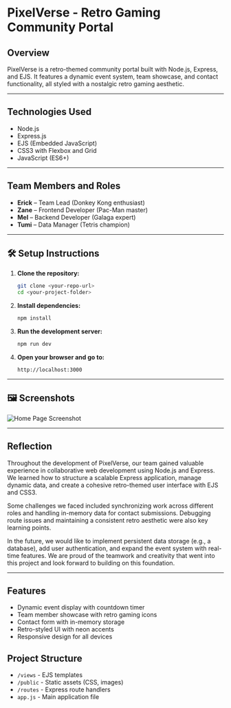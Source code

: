 # PixelVerse - Retro Gaming Community Portal

## Overview
PixelVerse is a retro-themed community portal built with Node.js, Express, and EJS. It features a dynamic event system, team showcase, and contact functionality, all styled with a nostalgic retro gaming aesthetic.

---

## Technologies Used
- Node.js
- Express.js
- EJS (Embedded JavaScript)
- CSS3 with Flexbox and Grid
- JavaScript (ES6+)

---

## Team Members and Roles
- **Erick** – Team Lead (Donkey Kong enthusiast)
- **Zane** – Frontend Developer (Pac-Man master)
- **Mel** – Backend Developer (Galaga expert)
- **Tumi** – Data Manager (Tetris champion)

---

## 🛠 Setup Instructions
1. **Clone the repository:**
   ```bash
   git clone <your-repo-url>
   cd <your-project-folder>
   ```
2. **Install dependencies:**
   ```bash
   npm install
   ```
3. **Run the development server:**
   ```bash
   npm run dev
   ```
4. **Open your browser and go to:**
   ```
   http://localhost:3000
   ```

---

## 🖼 Screenshots


![Home Page Screenshot](./screenshots/home.png)

---

## Reflection
Throughout the development of PixelVerse, our team gained valuable experience in collaborative web development using Node.js and Express. We learned how to structure a scalable Express application, manage dynamic data, and create a cohesive retro-themed user interface with EJS and CSS3. 

Some challenges we faced included synchronizing work across different roles  and handling in-memory data for contact submissions. Debugging route issues and maintaining a consistent retro aesthetic were also key learning points.

In the future, we would like to implement persistent data storage (e.g., a database), add user authentication, and expand the event system with real-time features. We are proud of the teamwork and creativity that went into this project and look forward to building on this foundation.

---

## Features
- Dynamic event display with countdown timer
- Team member showcase with retro gaming icons
- Contact form with in-memory storage
- Retro-styled UI with neon accents
- Responsive design for all devices

## Project Structure
- `/views` - EJS templates
- `/public` - Static assets (CSS, images)
- `/routes` - Express route handlers
- `app.js` - Main application file
